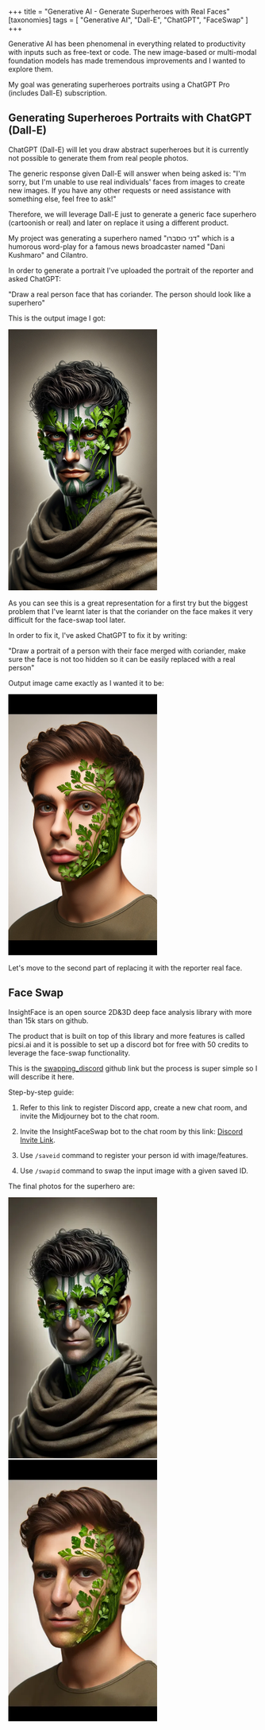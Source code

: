 +++
title = "Generative AI - Generate Superheroes with Real Faces"
[taxonomies]
tags = [ "Generative AI", "Dall-E", "ChatGPT", "FaceSwap" ]
+++

Generative AI has been phenomenal in everything related to productivity with inputs such as free-text or code.
The new image-based or multi-modal foundation models has made tremendous improvements and I wanted to explore them.

My goal was generating superheroes portraits using a ChatGPT Pro (includes Dall-E) subscription.


## Generating Superheroes Portraits with ChatGPT (Dall-E)

ChatGPT (Dall-E) will let you draw abstract superheroes but it is currently not possible to generate them from real people photos.

The generic response given Dall-E will answer when being asked is: "I'm sorry, but I'm unable to use real individuals' faces from images to create new images. If you have any other requests or need assistance with something else, feel free to ask!" 

Therefore, we will leverage Dall-E just to generate a generic face superhero (cartoonish or real) and later on replace it using a different product.

My project was generating a superhero named "דני כוסברו" which is a humorous word-play for a famous news broadcaster named "Dani Kushmaro" and Cilantro.

In order to generate a portrait I've uploaded the portrait of the reporter and asked ChatGPT:

"Draw a real person face that has coriander. The person should look like a superhero"

This is the output image I got:

<img src="/blog/2024-01-16-dalle-corianderman1.png" alt="Coriander Man" width="300" />

As you can see this is a great representation for a first try but the biggest problem that I've learnt later is that the coriander on the face makes it very difficult for the face-swap tool later.

In order to fix it, I've asked ChatGPT to fix it by writing:

"Draw a portrait of a person with their face merged with coriander, make sure the face is not too hidden so it can be easily replaced with a real person"

Output image came exactly as I wanted it to be:

<img src="/blog/2024-01-16-dalle-corianderman2.png" alt="Coriander Man Fixed" width="300" />

Let's move to the second part of replacing it with the reporter real face.

## Face Swap

InsightFace is an open source 2D&3D deep face analysis library with more than 15k stars on github.

The product that is built on top of this library and more features is called picsi.ai and it is possible to set up a discord bot for free with 50 credits to leverage the face-swap functionality.

This is the [swapping_discord](https://github.com/deepinsight/insightface/tree/master/web-demos/swapping_discord) github link but the process is super simple so I will describe it here.

Step-by-step guide:

1. Refer to this link to register Discord app, create a new chat room, and invite the Midjourney bot to the chat room.

1. Invite the InsightFaceSwap bot to the chat room by this link: [Discord Invite Link](https://discord.com/api/oauth2/authorize?client_id=1090660574196674713&permissions=274877945856&scope=bot).

1. Use ``/saveid`` command to register your person id with image/features.

1. Use ```/swapid``` command to swap the input image with a given saved ID.

The final photos for the superhero are:

<img src="/blog/2024-01-16-dani-kusbaro1.webp" alt="Coriander Man Fixed" width="300" />

<img src="/blog/2024-01-16-dani-kusbaro2.webp" alt="Coriander Man Fixed" width="300" />


